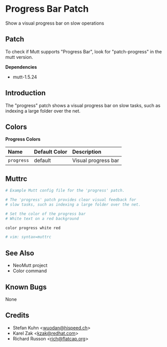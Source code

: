 Progress Bar Patch
==================

Show a visual progress bar on slow operations

Patch
-----

To check if Mutt supports "Progress Bar", look for "patch-progress" in the mutt version.

**Dependencies**
-   mutt-1.5.24

Introduction
------------

The "progress" patch shows a visual progress bar on slow tasks, such as indexing a large folder over the net.

Colors
------

**Progress Colors**

| Name       | Default Color | Description         |
|:-----------|:--------------|:--------------------|
| `progress` | default       | Visual progress bar |

Muttrc
------

```bash
# Example Mutt config file for the 'progress' patch.

# The 'progress' patch provides clear visual feedback for
# slow tasks, such as indexing a large folder over the net.

# Set the color of the progress bar
# White text on a red background

color progress white red

# vim: syntax=muttrc
```

See Also
--------

-   NeoMutt project
-   Color command

Known Bugs
----------

None

Credits
-------

-   Stefan Kuhn \<wuodan@hispeed.ch\>
-   Karel Zak \<kzak@redhat.com\>
-   Richard Russon \<rich@flatcap.org\>

